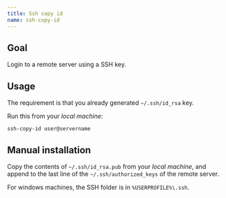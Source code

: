 ```yaml
---
title: Ssh copy id
name: ssh-copy-id
---
```


## Goal

Login to a remote server using a SSH key.

## Usage

The requirement is that you already generated `~/.ssh/id_rsa` key.

Run this from your *local machine*:

```shell
ssh-copy-id user@servername
```

## Manual installation

Copy the contents of `~/.ssh/id_rsa.pub` from your *local machine*,
and append to the last line of the `~/.ssh/authorized_keys` of the remote server.

For windows machines, the SSH folder is in `%USERPROFILE%\.ssh`.
